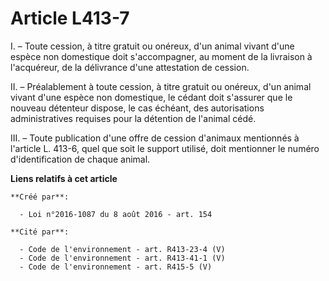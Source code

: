 # Article L413-7

I. – Toute cession, à titre gratuit ou onéreux, d'un animal vivant d'une espèce non domestique doit s'accompagner, au moment
de la livraison à l'acquéreur, de la délivrance d'une attestation de cession.

II. – Préalablement à toute cession, à titre gratuit ou onéreux, d'un animal vivant d'une espèce non domestique, le cédant
doit s'assurer que le nouveau détenteur dispose, le cas échéant, des autorisations administratives requises pour la détention
de l'animal cédé.

III. – Toute publication d'une offre de cession d'animaux mentionnés à l'article L. 413-6, quel que soit le support utilisé,
doit mentionner le numéro d'identification de chaque animal.

**Liens relatifs à cet article**

	**Créé par**:

	  - Loi n°2016-1087 du 8 août 2016 - art. 154

	**Cité par**:

	  - Code de l'environnement - art. R413-23-4 (V)
	  - Code de l'environnement - art. R413-41-1 (V)
	  - Code de l'environnement - art. R415-5 (V)
